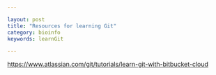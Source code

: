 ```yaml
---

layout: post
title: "Resources for learning Git"
category: bioinfo
keywords: learnGit

---
```


https://www.atlassian.com/git/tutorials/learn-git-with-bitbucket-cloud
